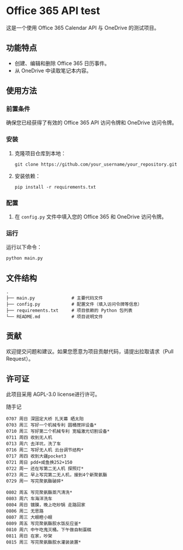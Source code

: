 # Office 365 API test

这是一个使用 Office 365 Calendar API 与 OneDrive 的测试项目。

## 功能特点

- 创建、编辑和删除 Office 365 日历事件。
- 从 OneDrive 中读取笔记本内容。

## 使用方法

### 前置条件

确保您已经获得了有效的 Office 365 API 访问令牌和 OneDrive 访问令牌。

### 安装

1. 克隆项目仓库到本地：
   ```
   git clone https://github.com/your_username/your_repository.git
   ```

2. 安装依赖：
   ```
   pip install -r requirements.txt
   ```

### 配置

1. 在 `config.py` 文件中填入您的 Office 365 和 OneDrive 访问令牌。

### 运行

运行以下命令：

```bash
python main.py
```

## 文件结构

```
.
├── main.py              # 主要代码文件
├── config.py            # 配置文件（填入访问令牌等信息）
├── requirements.txt     # 项目依赖的 Python 包列表
└── README.md            # 项目说明文件
```

## 贡献

欢迎提交问题和建议。如果您愿意为项目贡献代码，请提出拉取请求（Pull Request）。

## 许可证

此项目采用 AGPL-3.0 license进行许可。

随手记
```
0707 周日 深固定大桥 扎天幕 晒太阳
0703 周三 写好一个机械专利 圆桶搅拌设备*
0710 周三 写好第二个机械专利 宽幅激光切割设备*
0711 周四 收到无人机
0713 周六 去洋坑，洗了车
0716 周二 写好无人机 云台调节结构*
0717 周四 收到大疆pocket3
0721 周日 pdd+咸鱼换252+150
0722 周一 还在写第二无人机 探照灯*
0723 周二 早上写完第二无人机，接到4个新聚氨酯
0729 周一 写完聚氨酯破碎*

0802 周五 写完聚氨酯蒸汽清洗*
0803 周六 车海洋洗车 
0804 周日 镀膜，晚上吃砂锅 走路回家 
0806 周二 无思路
0807 周三 大眼瞪小眼
0809 周五 写完聚氨酯胶水饭反应釜*
0810 周六 中午吃鬼灭桶。下午做自制蛋糕
0811 周日 在家，吵架
0815 周三 写完聚氨酯胶水灌装装置*

```
